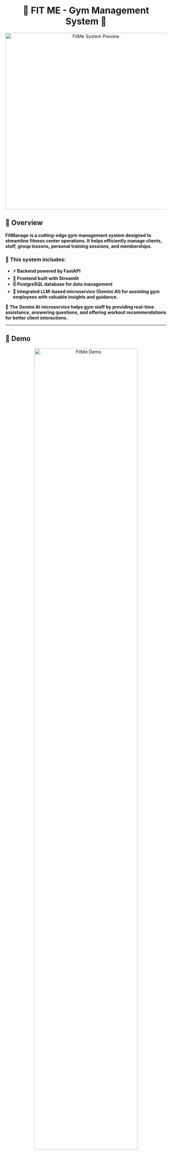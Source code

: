 <h1 align="center">💪 FIT ME - Gym Management System 💪</h1>

<p align="center">
  <img src="READMEPHOTO.jpg" alt="FitMe System Preview" width="550">
</p>

## 📖 Overview  

**FitManage** **is a cutting-edge gym management system designed to streamline fitness center operations. It helps efficiently manage clients, staff, group lessons, personal training sessions, and memberships.**

### 🔹 This system includes:
- **⚡ Backend powered by FastAPI**
- **🎨 Frontend built with Streamlit**
- **🗄️ PostgreSQL database for data management**
- **🤖 Integrated LLM-based microservice (Gemini AI) for assisting gym employees with valuable insights and guidance.**

🔹 **The Gemini AI microservice helps gym staff by providing real-time assistance, answering questions, and offering workout recommendations for better client interactions.**  

---

## 🎥 Demo  

<p align="center">
  <a href="https://www.youtube.com/watch?v=rFVFRGR11w0" target="_blank">
    <img src="loginpage.jpg" alt="FitMe Demo" width="80%">
  </a>
</p>

---

## 🛠️ System Architecture  

<p align="center">
  <img src="diagram.png" alt="System Architecture Diagram" width="650">
</p>

### 🔹 System Overview  
**This diagram illustrates the architecture of the **FitMe Gym Management System**, showcasing the interactions between the **User Web Browser**, **Frontend Service**, **Backend Service**, **Database**, and the **LLM Microservice**.**

### 🧑‍💻 User Web Browser  
- **Users interact with the system via HTTP requests.**
- **The frontend updates the UI dynamically based on user interactions.**

### 🎨 Frontend Service (Streamlit - Port 8501)  
- **Handles UI updates and interactions using Streamlit.**
- **Sends requests to the backend for data processing.**

### ⚙️ Backend Service (FastAPI - Port 8000)  
- **Manages business logic, handles HTTP requests, and interacts with the database.** 
- **Processes CRUD operations and sends query results back to the frontend.**  

### 📦 Database (PostgreSQL - Port 5432)  
- **Stores client, staff, and session data.**  
- **Handles SQL queries initiated by the backend.**

### 🤖 LLM Microservice (Gemini AI - Port 8001)  
- **Provides real-time AI assistance to gym staff.**
- **Processes requests for workout recommendations and general inquiries.**

🔹 **All services are containerized using Docker, ensuring seamless deployment and scalability.** 🚀  

---

## 🛠️ Technologies Used  

### 🖥️ Backend:
- **Python 3.10+** – **The core programming language for the backend.** 
- **FastAPI ⚡** – **A modern and fast web framework for building APIs.**
- **SQLAlchemy 🗃️** – **ORM for database management.**  
- **PostgreSQL 🐘** – **Relational database for storing gym-related data.**   

### 🎨 Frontend:
- **Streamlit 🎭** – **A lightweight Python framework for building an interactive user interface.**  

### 🧠 AI Microservice:
- **Gemini AI 🤖** – **An LLM-based microservice providing real-time assistance to gym staff.**
- **FastAPI-based LLM Service 🚀** – **Handles AI interactions and suggestions for trainers and staff.**  

### 🗄️ Database:
- **PostgreSQL 🐘** – **A powerful open-source relational database storing all user, training, and membership data.**

### 🐳 Containerization:
- **Docker 🐳** – **Creates isolated containers for the backend, frontend, database, and LLM microservice.**
- **Docker Compose 🔧** – **Orchestrates multi-container services, ensuring smooth interaction between all components.**

---

## 🚀 Project Features  

### 🏋️ Client & Membership Management  
- **Register, view, and manage** gym members easily.  
- **Move past members** to an archive for history tracking.  

### 📅 Group Lessons & Personal Training  
- **Schedule, update, and cancel** group lessons with assigned trainers.  
- **View an organized weekly schedule** of group lessons and personal training.  

### 🔥 Lead & Task Management  
- **Store and manage** potential client leads.  
- **Automatically generate follow-up tasks** for interested clients.  
- **Track and update** lead status for gym sales team.  

### 🏢 Gym Staff Management  
- **Add, view, and manage** gym employees (trainers, receptionists, managers).  
- **Assign roles** with responsibilities (trainer, receptionist, manager).  

### 🤖 AI-Powered Assistance (Gemini AI)  
- **Receive real-time suggestions** for client fitness programs.  
- **Get instant AI-powered insights** for gym operations and customer service.  
- **Help gym staff** with fitness-related queries using natural language processing.  

🔹 **This system streamlines gym operations, optimizes staff workflow, and enhances client engagement!** 🚀💪  

---

## 🗂️ Project Structure 🗂️

```
manage_gym/
├── README.md
├── READMEPHOTO.jpg
├── backend
│   ├── Dockerfile
│   ├── app
│   │   ├── __init__.py
│   │   ├── crud.py
│   │   ├── database.py
│   │   ├── main.py
│   │   ├── models.py
│   │   └── schemas.py
│   ├── db
│   │   └── db_backup_data.sql
│   ├── llm_service
│   │   ├── Dockerfile
│   │   ├── app
│   │   │   ├── __init__.py
│   │   │   ├── __pycache__
│   │   │   │   ├── __init__.cpython-310.pyc
│   │   │   │   ├── gemini_client.cpython-310.pyc
│   │   │   │   ├── main.cpython-310.pyc
│   │   │   │   └── prompt_templates.cpython-310.pyc
│   │   │   ├── config
│   │   │   │   ├── __init__.py
│   │   │   │   ├── __pycache__
│   │   │   │   │   ├── __init__.cpython-310.pyc
│   │   │   │   │   └── settings.cpython-310.pyc
│   │   │   │   └── settings.py
│   │   │   ├── gemini_client.py
│   │   │   ├── main.py
│   │   │   ├── prompt_templates.py
│   │   │   └── utils.py
│   │   └── requirements.txt
│   ├── requirements.txt
│   └── tests
│       ├── confest.py
│       └── test_routes.py
├── docker-compose.yml
├── frontend
│   ├── Dockerfile
│   ├── __pycache__
│   │   └── main.cpython-310.pyc
│   ├── app
│   │   ├── __pycache__
│   │   │   ├── dashboard.cpython-310.pyc
│   │   │   ├── login.cpython-310.pyc
│   │   │   └── utils.cpython-310.pyc
│   │   ├── assets
│   │   │   ├── BackgroundSystem.jpg
│   │   │   └── LoginPhoto.jpg
│   │   ├── dashboard.py
│   │   ├── dashboard_services
│   │   │   ├── __init__.py
│   │   │   ├── __pycache__
│   │   │   │   ├── __init__.cpython-310.pyc
│   │   │   │   ├── add_interested_client.cpython-310.pyc
│   │   │   │   ├── birthday_page.cpython-310.pyc
│   │   │   │   ├── chatbot.cpython-310.pyc
│   │   │   │   ├── client_management.cpython-310.pyc
│   │   │   │   ├── group_lessons.cpython-310.pyc
│   │   │   │   ├── gym_staff.cpython-310.pyc
│   │   │   │   ├── personal_trainings.cpython-310.pyc
│   │   │   │   └── task_management.cpython-310.pyc
│   │   │   ├── add_interested_client.py
│   │   │   ├── birthday_page.py
│   │   │   ├── chatbot.py
│   │   │   ├── client_management.py
│   │   │   ├── group_lessons.py
│   │   │   ├── gym_staff.py
│   │   │   ├── personal_trainings.py
│   │   │   └── task_management.py
│   │   └── login.py
│   ├── main.py
│   └── requirements.txt
├── newdiagram.jpg
├── readme1.jpg
└── readme2.jpg
```
---

## Project Setup 🛠️

Clone the repository:

```sh
git clone git@github.com:EASS-HIT-PART-A-2024-CLASS-VI/FIT-ME.git
cd FIT-ME
```
---

### 🔑 **Setting Up the .env File**  

To enable **Google Gemini AI**, you must create an API key from [Google AI Studio](https://aistudio.google.com/app/apikey).

Then, create a `.env` file in the general directory and fill it with:

```sh
GEMINI_API_KEY=<YOUR_API_KEY>
```

The key should not be shared, it is personal, and `.env` should always be in `.gitignore`.

**Make the `.env` file in the general directory:**

```sh
nano .env
```
---

## 🗄️ **Setting Up the Database**
**To ensure that the PostgreSQL database is properly set up with preloaded data, follow these steps:**
### 📌 **Starting the Database Service**
**Run the following command to build and start all services, including the database, in detached mode:**
```sh
docker-compose up --build -d
```
```sh
docker cp backend/db/db_backup_data.sql manage_gym_postgres:/db_backup_data.sql
```
```sh
docker exec -it manage_gym_postgres psql -U gym_admin -d manage_gym_db -f /db_backup_data.sql 2>/dev/null
```
**This will make all our microservices run in parallel using DOCKER COMPOSE**
-   **Frontend**: [http://localhost:8501](http://localhost:8501)
-   **Backend API Docs**: [http://localhost:8000/docs](http://localhost:8000/docs)
-   **LLM Microservice**: http://localhost:8001/docs

## 🎨 **Enable Dark Mode & Wide Mode for Correct System Display**

For the system to function **correctly**, **Dark Mode** and **Wide Mode** must be enabled. This ensures the best visual experience and correct layout.

### 🌙 **Enable Dark Mode**
1. Click on the three dots **(⋮)** in the top-right corner of the app.
2. Select **Settings** from the dropdown menu.
   <p align="left">
     <img src="guide1.jpg" alt="Opening settings menu" width="250">
   </p>

3. In the **Settings** panel, find the **Appearance** section.
4. Choose **Dark Mode** from the dropdown menu.
   <p align="left">
     <img src="guide2.jpg" alt="Enabling Dark Mode" width="250">
   </p>
   
### 📺 **Enable Wide Mode**
1. In the **Settings** panel (as shown above), check the box labeled **Wide mode**.

🚨 **Important:** The system is designed to run in **Dark Mode & Wide Mode**.  
This is the **only correct way** to use the application.

---

## 🧪 **Running Tests**

**To ensure that the system works correctly, you can run **automated tests** using `pytest`. These tests validate key functionalities such as** **user authentication, client management, task creation, and gym staff operations**.

### 📌 **How to Run Tests**
**Before running the backend tests, ensure that the system is up and running. If it is not running, start it with:**

```bash
docker-compose up --build -d
```

**Once the system is running, execute the following command to run all tests:**

```bash
docker exec -it manage_gym_backend pytest /app/tests --disable-warnings
```

✅ **This command will execute all test cases located in the `backend/tests/` directory.**

 **By running these tests, you can ensure that all core functionalities of the system backend are operating correctly!** 🎯

---

## ⚡ **Backend API**
The FastAPI backend handles:
- **Client and membership management**
- **Group lesson and personal training scheduling**
- **Staff management**
- **Task tracking**
- **Authentication**
- **AI chatbot integration**

### 📌 **API Endpoints**
### **User Authentication API**
- **`POST /login/`** - Authenticate user credentials
- **`POST /logout/`** - End user session
- **`POST /users/`** - Add a new user
- **`GET /users/`** - Retrieve all users
- **`DELETE /users/{username}`** - Delete a user

### **Client Management API**
- **`POST /clients/`** - Register a new client
- **`GET /clients/`** - Retrieve all clients
- **`GET /clients/phone/{phone_number}`** - Find client by phone number
- **`GET /clients/id/{id_number}`** - Find client by ID number
- **`POST /clients/move_to_past/`** - Move client to past clients
- **`GET /past_clients/`** - Retrieve all past clients
- **`POST /interested_clients/`** - Add an interested client

### **Task Management API**
- **`POST /tasks/`** - Create a new task
- **`GET /tasks/`** - Get all tasks
- **`DELETE /tasks/{phone_number}`** - Delete a task

### **Class & Training API**
- **`POST /group_lessons/`** - Create a group lesson
- **`GET /group_lessons/`** - Get all group lessons
- **`GET /group_lessons/schedule/`** - Get lessons organized by day
- **`DELETE /group_lessons/`** - Delete a group lesson
- **`POST /personal_trainings/`** - Schedule a personal training
- **`GET /personal_trainings/schedule/`** - Get training schedule
- **`DELETE /personal_trainings/`** - Cancel a training session

### **Staff Management API**
- **`POST /gym_staff/`** - Add new staff member
- **`GET /gym_staff/`** - Get all staff members
- **`DELETE /gym_staff/{staff_id}`** - Remove a staff member

### **AI Integration API**
- **`POST /api/llm/chat`** - Get AI responses to fitness/gym queries

---

## 🗄️ **Database**
**FitMe uses PostgreSQL as its database, with the following tables:**
- **users** - System users with authentication credentials
- **clients** - Active gym members
- **past_clients** - Former gym members
- **interested_clients** - Potential clients who've shown interest
- **tasks** - Follow-up tasks for staff
- **group_lessons** - Scheduled group fitness classes
- **personal_trainings** - One-on-one training sessions
- **gym_staff** - Gym employees and trainers

**Database operations are managed in `crud.py`, with schemas defined in `schemas.py` and models in `models.py`.**

---

## 🎨 **Frontend UI Pages**

The Streamlit UI provides a modern, user-friendly gym management experience with intuitive pages:

### ✨ **UI Pages**
- **📊 Dashboard** - Central navigation hub with access to all system services and a convenient logout button.
- **🔐 Login Page** - Secure authentication interface with username/password fields against backend verification.
- **👤 Client Management** - Comprehensive interface for registering, searching, and managing gym members with Excel export functionality.
- **🆕 Add Interested Client** - Simple form to capture potential client information that automatically generates follow-up tasks.
- **📝 Task Management** - Organizes follow-up tasks with creation and deletion capabilities for staff to track leads.
- **📆 Group Lessons** - Interactive schedule display with tools to add/delete classes and export timetables to Excel.
- **💪 Personal Trainings** - Day-by-day training session management with trainer-trainee assignment functionality.
- **👥 Gym Staff** - Staff directory with role management and system user administration capabilities.
- **🎂 Birthdays** - Celebration tracker showing upcoming birthdays for both clients and staff members.
- **🤖 AI Chatbot** - Gemini-powered assistant that provides instant fitness and nutrition guidance to staff.

<p align="center">
  <img src="mainpage.jpg" alt="FitMe System Preview" width="900">
</p>

---

## 🤖 **LLM Microservice**

The system integrates Google's Gemini 1.5 Pro model as an AI assistant through a dedicated microservice:

- **FastAPI Backend** - Handles API requests and communicates with the Gemini API
- **Specialized Knowledge** - Pre-configured with gym & fitness domain expertise
- **System Prompt** - Comprehensive prompt template covering fitness, nutrition, strength training, injury prevention, and gym operations
- **Contextual Responses** - Provides tailored advice based on user queries and context
- **Integration** - Seamlessly connects with the main application through HTTP endpoints
- **Error Handling** - Robust error management for reliable operation

The LLM service enhances staff capabilities by providing instant, accurate information about workout plans, nutrition advice, training techniques, and gym management best practices without requiring specialized knowledge from every staff member.

## 🙌 **Thank You!**

Thank you for your time! I hope everything was clear. For any questions or suggestions, feel free to reach out. 😊


## Contact Info
**Project Author**: Miri Y.  
**Email**:(mailto:miriamyakobson200021@gmail.com)  
**GitHub**: [miri-y](https://github.com/miri-y)

